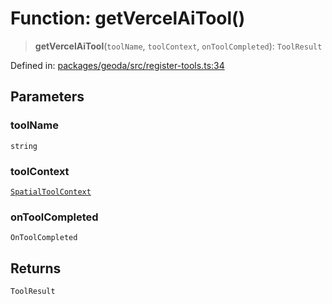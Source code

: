 # Function: getVercelAiTool()

> **getVercelAiTool**(`toolName`, `toolContext`, `onToolCompleted`): `ToolResult`

Defined in: [packages/geoda/src/register-tools.ts:34](https://github.com/GeoDaCenter/openassistant/blob/36f516b8229288259590b2d9dab3b10cbfc3cbfd/packages/geoda/src/register-tools.ts#L34)

## Parameters

### toolName

`string`

### toolContext

[`SpatialToolContext`](../type-aliases/SpatialToolContext.md)

### onToolCompleted

`OnToolCompleted`

## Returns

`ToolResult`
